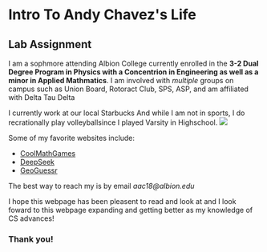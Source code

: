 
<h1><b>Intro To Andy Chavez's Life</b></h1>
<h2>Lab Assignment</h2>
<p>I am a sophmore attending Albion College currently enrolled in the <b>3-2 Dual Degree Program in Physics with a Concentrion in Engineering as well as a minor in Applied Mathmatics</b>. I am involved with <i>multiple</i> groups on campus such as Union Board, Rotoract Club, SPS, ASP, and am affiliated with Delta Tau Delta</p>
<p>I currently work at our local Starbucks And while I am not in sports, I do recrationally play volleyballsince I played Varsity in Highschool.
  <img src=https://github.com/user-attachments/assets/08c9ee97-a5a7-4106-b2f6-d2d9d3f945ad><p>
<p>Some of my favorite websites include:<p>
 <ul>
   <li> <a href="https://www.coolmathgames.com/">CoolMathGames</a></li>
   <li> <a href="https://www.deepseek.com/">DeepSeek</a></li>
   <li> <a href="https://www.geoguessr.com/">GeoGuessr</a></li>
 </ul>
<p>The best way to reach my is by email <em>aac18@albion.edu</em></p>
<p>I hope this webpage has been pleasent to read and look at and I look foward to this webpage expanding and getting better as my knowledge of CS advances!</p>
<h3>Thank you!</h3>

